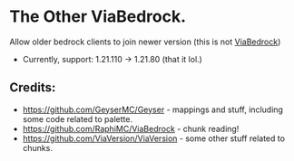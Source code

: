 # The Other ViaBedrock.
Allow older bedrock clients to join newer version (this is not [ViaBedrock](https://github.com/RaphiMC/ViaBedrock))
- Currently, support: 1.21.110 -> 1.21.80 (that it lol.)

## Credits:
- https://github.com/GeyserMC/Geyser - mappings and stuff, including some code related to palette.
- https://github.com/RaphiMC/ViaBedrock - chunk reading!
- https://github.com/ViaVersion/ViaVersion - some other stuff related to chunks.